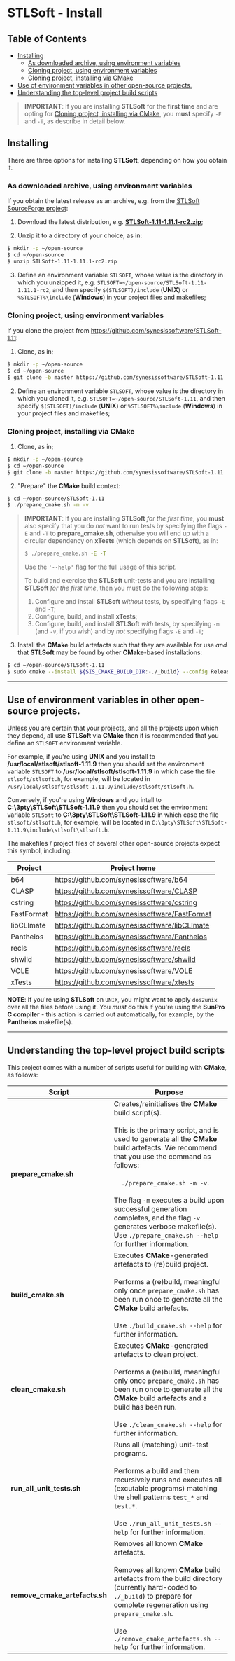 # STLSoft - Install <!-- omit in toc -->

## Table of Contents <!-- omit in toc -->

- [Installing](#installing)
  - [As downloaded archive, using environment variables](#as-downloaded-archive-using-environment-variables)
  - [Cloning project, using environment variables](#cloning-project-using-environment-variables)
  - [Cloning project, installing via CMake](#cloning-project-installing-via-cmake)
- [Use of environment variables in other open-source projects.](#use-of-environment-variables-in-other-open-source-projects)
- [Understanding the top-level project build scripts](#understanding-the-top-level-project-build-scripts)


> **IMPORTANT**: If you are installing **STLSoft** for the **first time** and are opting for [Cloning project, installing via CMake](#cloning-project-installing-via-cmake), you **must** specify `-E` and `-T`, as describe in detail below.


## Installing

There are three options for installing **STLSoft**, depending on how you obtain it.


### As downloaded archive, using environment variables

If you obtain the latest release as an archive, e.g. from the [STLSoft SourceForge project](https://sourceforge.net/projects/stlsoft/):

1. Download the latest distribution, e.g. [**STLSoft-1.11-1.11.1-rc2.zip**](https://github.com/synesissoftware/STLSoft-1.11/releases/tag/1.11.1-rc2);

2. Unzip it to a directory of your choice, as in:

```bash
$ mkdir -p ~/open-source
$ cd ~/open-source
$ unzip STLSoft-1.11-1.11.1-rc2.zip
```

3. Define an environment variable `STLSOFT`, whose value is the directory in which you unzipped it, e.g. `STLSOFT=~/open-source/STLSoft-1.11-1.11.1-rc2`, and then specify `$(STLSOFT)/include` (**UNIX**) or `%STLSOFT%\include` (**Windows**) in your project files and makefiles;


### Cloning project, using environment variables

If you clone the project from https://github.com/synesissoftware/STLSoft-1.11:

1. Clone, as in;

```bash
$ mkdir -p ~/open-source
$ cd ~/open-source
$ git clone -b master https://github.com/synesissoftware/STLSoft-1.11
```

2. Define an environment variable `STLSOFT`, whose value is the directory in which you cloned it, e.g. `STLSOFT=~/open-source/STLSoft-1.11`, and then specify `$(STLSOFT)/include` (**UNIX**) or `%STLSOFT%\include` (**Windows**) in your project files and makefiles;


### Cloning project, installing via CMake

1. Clone, as in;

```bash
$ mkdir -p ~/open-source
$ cd ~/open-source
$ git clone -b master https://github.com/synesissoftware/STLSoft-1.11
```

2. "Prepare" the **CMake** build context:

```bash
$ cd ~/open-source/STLSoft-1.11
$ ./prepare_cmake.sh -m -v
```

> **IMPORTANT**: If you are installing **STLSoft** _for the first time_, you **must** also specify that you do _not_ want to run tests by specifying the flags `-E` and `-T` to **prepare_cmake.sh**, otherwise you will end up with a circular dependency on **xTests** (which depends on **STLSoft**), as in:
>
> ```bash
> $ ./prepare_cmake.sh -E -T
> ```
>
> Use the `'--help'` flag for the full usage of this script.
>
> To build and exercise the **STLSoft** unit-tests and you are installing **STLSoft** _for the first time_, then you must do the following steps:
> 1. Configure and install **STLSoft** _without_ tests, by specifying flags `-E` and `-T`;
> 2. Configure, build, and install **xTests**;
> 3. Configure, build, and install **STLSoft** _with_ tests, by specifying `-m` (and `-v`, if you wish) and by _not_ specifying flags `-E` and `-T`;


3. Install the **CMake** build artefacts such that they are available for use _and_ that **STLSoft** may be found by other **CMake**-based installations:

```bash
$ cd ~/open-source/STLSoft-1.11
$ sudo cmake --install ${SIS_CMAKE_BUILD_DIR:-./_build} --config Release
```


----


## Use of environment variables in other open-source projects.

Unless you are certain that your projects, and all the projects upon which they depend, all use **STLSoft** via **CMake** then it is recommended that you define an `STLSOFT` environment variable.

For example, if you're using **UNIX** and you install to
**/usr/local/stlsoft/stlsoft-1.11.9**
then you should set the environment variable `STLSOFT` to
**/usr/local/stlsoft/stlsoft-1.11.9**
in which case the file `stlsoft/stlsoft.h`, for example, will be located in `/usr/local/stlsoft/stlsoft-1.11.9/include/stlsoft/stlsoft.h`.

Conversely, if you're using **Windows** and you intall to
**C:\3pty\STLSoft\STLSoft-1.11.9**
then you should set the environment variable `STLSoft` to
**C:\3pty\STLSoft\STLSoft-1.11.9**
in which case the file `stlsoft/stlsoft.h`, for example, will be located in `C:\3pty\STLSoft\STLSoft-1.11.9\include\stlsoft\stlsoft.h`.

The makefiles / project files of several other open-source projects expect this symbol, including:

| Project     | Project home                                  |
| ----------- | --------------------------------------------  |
| b64         | https://github.com/synesissoftware/b64        |
| CLASP       | https://github.com/synesissoftware/CLASP      |
| cstring     | https://github.com/synesissoftware/cstring    |
| FastFormat  | https://github.com/synesissoftware/FastFormat |
| libCLImate  | https://github.com/synesissoftware/libCLImate |
| Pantheios   | https://github.com/synesissoftware/Pantheios  |
| recls       | https://github.com/synesissoftware/recls      |
| shwild      | https://github.com/synesissoftware/shwild     |
| VOLE        | https://github.com/synesissoftware/VOLE       |
| xTests      | https://github.com/synesissoftware/xtests     |

**NOTE**: If you're using **STLSoft** on `UNIX`, you might want to apply `dos2unix` over all the files before using it. You *must* do this if you're using the **SunPro C compiler** - this action is carried out automatically, for example, by the **Pantheios** makefile(s).


----


## Understanding the top-level project build scripts

This project comes with a number of scripts useful for building with **CMake**, as follows:

| Script                    | Purpose |
| ------------------------- | ------- |
| **prepare_cmake.sh**          | Creates/reinitialises the **CMake** build script(s).<br/><br/>This is the primary script, and is used to generate all the **CMake** build artefacts. We recommend that you use the command  as follows:</br></br>&nbsp;&nbsp;&nbsp;&nbsp;`./prepare_cmake.sh -m -v`.<br/><br/>The flag `-m` executes a build upon successful generation completes, and the flag `-v` generates verbose makefile(s). Use `./prepare_cmake.sh --help` for further information. |
| **build_cmake.sh**            | Executes **CMake**-generated artefacts to (re)build project.<br/><br/>Performs a (re)build, meaningful only once `prepare_cmake.sh` has been run once to generate all the **CMake** build artefacts.<br/><br/>Use `./build_cmake.sh --help` for further information. |
| **clean_cmake.sh**            | Executes **CMake**-generated artefacts to clean project.<br/><br/>Performs a (re)build, meaningful only once `prepare_cmake.sh` has been run once to generate all the **CMake** build artefacts and a build has been run.<br/><br/>Use `./clean_cmake.sh --help` for further information. |
| **run_all_unit_tests.sh**     | Runs all (matching) unit-test programs.<br/><br/>Performs a build and then recursively runs and executes all (excutable programs) matching the shell patterns `test_*` and `test.*`.<br/><br/>Use `./run_all_unit_tests.sh --help` for further information. |
| **remove_cmake_artefacts.sh** | Removes all known **CMake** artefacts.<br/><br/>Removes all known **CMake** build artefacts from the build directory (currently hard-coded to `./_build`) to prepare for complete regeneration using `prepare_cmake.sh`.<br/><br/>Use `./remove_cmake_artefacts.sh --help` for further information. |


<!-- ########################### end of file ########################### -->

